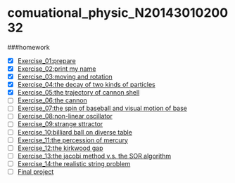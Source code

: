 # comuational_physic_N2014301020032
###homework
- [x] [Exercise_01:prepare]()  
- [x] [Exercise_02:print my name](https://github.com/sleepingwaker/comuational_physic_N2014301020032/blob/master/untitled2.py)  
- [x] [Exercise_03:moving and rotation](https://github.com/sleepingwaker/comuational_physic_N2014301020032/tree/master/exercise-03)  
- [x] [Exercise_04:the decay of two kinds of particles](https://github.com/sleepingwaker/comuational_physic_N2014301020032/tree/master/Exercise_04)
- [x] [Exercise_05:the trajectory of cannon shell](https://github.com/sleepingwaker/comuational_physic_N2014301020032/tree/master/exercise_05)
- [ ] [Exercise_06:the cannon]()
- [ ] [Exercise_07:the spin of baseball and visual motion of base]()
- [ ] [Exercise_08:non-linear oscillator]()
- [ ] [Exercise_09:strange sttractor]()
- [ ] [Exercise_10:billiard ball on diverse table]()
- [ ] [Exercise_11:the percession of mercury]()
- [ ] [Exercise_12:the kirkwood gap]()
- [ ] [Exercise_13:the jacobi method v.s. the SOR algorithm ]()
- [ ] [Exercise_14:the realistic string problem]()
- [ ] [Final project]()
